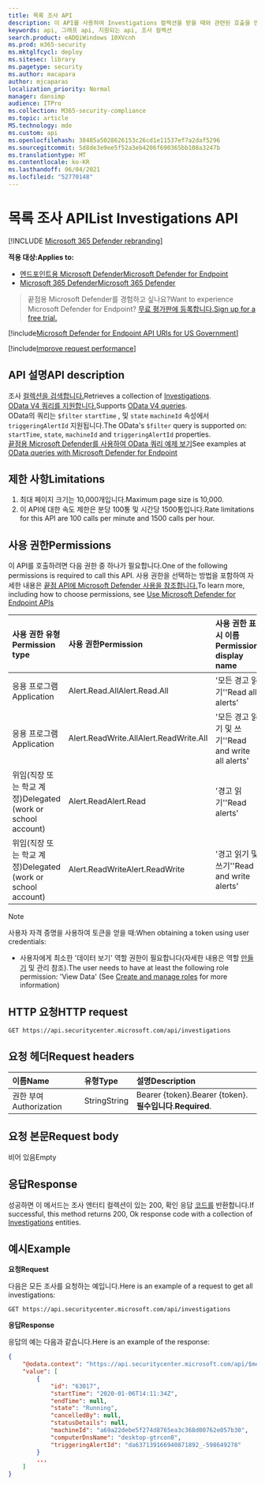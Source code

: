 ```yaml
---
title: 목록 조사 API
description: 이 API를 사용하여 Investigations 컬렉션을 받을 때와 관련된 호출을 만들 수 있습니다.
keywords: api, 그래프 api, 지원되는 api, 조사 컬렉션
search.product: eADQiWindows 10XVcnh
ms.prod: m365-security
ms.mktglfcycl: deploy
ms.sitesec: library
ms.pagetype: security
ms.author: macapara
author: mjcaparas
localization_priority: Normal
manager: dansimp
audience: ITPro
ms.collection: M365-security-compliance
ms.topic: article
MS.technology: mde
ms.custom: api
ms.openlocfilehash: 38485a5028626153c26cd1e11537ef7a2daf5296
ms.sourcegitcommit: 5d8de3e9ee5f52a3eb4206f690365bb108a3247b
ms.translationtype: MT
ms.contentlocale: ko-KR
ms.lasthandoff: 06/04/2021
ms.locfileid: "52770148"
---
```

# <a name="list-investigations-api"></a><span data-ttu-id="bb64a-104">목록 조사 API</span><span class="sxs-lookup"><span data-stu-id="bb64a-104">List Investigations API</span></span>

[!INCLUDE [Microsoft 365 Defender rebranding](../../includes/microsoft-defender.md)]

<span data-ttu-id="bb64a-105">**적용 대상:**</span><span class="sxs-lookup"><span data-stu-id="bb64a-105">**Applies to:**</span></span>
- [<span data-ttu-id="bb64a-106">엔드포인트용 Microsoft Defender</span><span class="sxs-lookup"><span data-stu-id="bb64a-106">Microsoft Defender for Endpoint</span></span>](https://go.microsoft.com/fwlink/p/?linkid=2154037)
- [<span data-ttu-id="bb64a-107">Microsoft 365 Defender</span><span class="sxs-lookup"><span data-stu-id="bb64a-107">Microsoft 365 Defender</span></span>](https://go.microsoft.com/fwlink/?linkid=2118804)

> <span data-ttu-id="bb64a-108">끝점용 Microsoft Defender를 경험하고 싶나요?</span><span class="sxs-lookup"><span data-stu-id="bb64a-108">Want to experience Microsoft Defender for Endpoint?</span></span> [<span data-ttu-id="bb64a-109">무료 평가판에 등록합니다.</span><span class="sxs-lookup"><span data-stu-id="bb64a-109">Sign up for a free trial.</span></span>](https://www.microsoft.com/microsoft-365/windows/microsoft-defender-atp?ocid=docs-wdatp-exposedapis-abovefoldlink) 

[!include[Microsoft Defender for Endpoint API URIs for US Government](../../includes/microsoft-defender-api-usgov.md)]

[!include[Improve request performance](../../includes/improve-request-performance.md)]


## <a name="api-description"></a><span data-ttu-id="bb64a-110">API 설명</span><span class="sxs-lookup"><span data-stu-id="bb64a-110">API description</span></span>
<span data-ttu-id="bb64a-111">조사 [컬렉션을 검색합니다.](investigation.md)</span><span class="sxs-lookup"><span data-stu-id="bb64a-111">Retrieves a collection of [Investigations](investigation.md).</span></span>
<br><span data-ttu-id="bb64a-112">[OData V4 쿼리를 지원합니다.](https://www.odata.org/documentation/)</span><span class="sxs-lookup"><span data-stu-id="bb64a-112">Supports [OData V4 queries](https://www.odata.org/documentation/).</span></span>
<br><span data-ttu-id="bb64a-113">OData의 쿼리는 ```$filter``` ```startTime``` , 및 ```state``` ```machineId``` 속성에서 ```triggeringAlertId``` 지원됩니다.</span><span class="sxs-lookup"><span data-stu-id="bb64a-113">The OData's ```$filter``` query is supported on: ```startTime```, ```state```, ```machineId``` and ```triggeringAlertId``` properties.</span></span>
<br><span data-ttu-id="bb64a-114">[끝점용 Microsoft Defender를 사용하여 OData 쿼리 예제 보기](exposed-apis-odata-samples.md)</span><span class="sxs-lookup"><span data-stu-id="bb64a-114">See examples at [OData queries with Microsoft Defender for Endpoint](exposed-apis-odata-samples.md)</span></span>


## <a name="limitations"></a><span data-ttu-id="bb64a-115">제한 사항</span><span class="sxs-lookup"><span data-stu-id="bb64a-115">Limitations</span></span>
1. <span data-ttu-id="bb64a-116">최대 페이지 크기는 10,000개입니다.</span><span class="sxs-lookup"><span data-stu-id="bb64a-116">Maximum page size is 10,000.</span></span>
2. <span data-ttu-id="bb64a-117">이 API에 대한 속도 제한은 분당 100통 및 시간당 1500통입니다.</span><span class="sxs-lookup"><span data-stu-id="bb64a-117">Rate limitations for this API are 100 calls per minute and 1500 calls per hour.</span></span> 


## <a name="permissions"></a><span data-ttu-id="bb64a-118">사용 권한</span><span class="sxs-lookup"><span data-stu-id="bb64a-118">Permissions</span></span>
<span data-ttu-id="bb64a-119">이 API를 호출하려면 다음 권한 중 하나가 필요합니다.</span><span class="sxs-lookup"><span data-stu-id="bb64a-119">One of the following permissions is required to call this API.</span></span> <span data-ttu-id="bb64a-120">사용 권한을 선택하는 방법을 포함하여 자세한 내용은 [끝점 API에 Microsoft Defender 사용을 참조합니다.](apis-intro.md)</span><span class="sxs-lookup"><span data-stu-id="bb64a-120">To learn more, including how to choose permissions, see [Use Microsoft Defender for Endpoint APIs](apis-intro.md)</span></span>

<span data-ttu-id="bb64a-121">사용 권한 유형</span><span class="sxs-lookup"><span data-stu-id="bb64a-121">Permission type</span></span> |   <span data-ttu-id="bb64a-122">사용 권한</span><span class="sxs-lookup"><span data-stu-id="bb64a-122">Permission</span></span>  |   <span data-ttu-id="bb64a-123">사용 권한 표시 이름</span><span class="sxs-lookup"><span data-stu-id="bb64a-123">Permission display name</span></span>
:---|:---|:---
<span data-ttu-id="bb64a-124">응용 프로그램</span><span class="sxs-lookup"><span data-stu-id="bb64a-124">Application</span></span> |   <span data-ttu-id="bb64a-125">Alert.Read.All</span><span class="sxs-lookup"><span data-stu-id="bb64a-125">Alert.Read.All</span></span> |    <span data-ttu-id="bb64a-126">'모든 경고 읽기'</span><span class="sxs-lookup"><span data-stu-id="bb64a-126">'Read all alerts'</span></span>
<span data-ttu-id="bb64a-127">응용 프로그램</span><span class="sxs-lookup"><span data-stu-id="bb64a-127">Application</span></span> |   <span data-ttu-id="bb64a-128">Alert.ReadWrite.All</span><span class="sxs-lookup"><span data-stu-id="bb64a-128">Alert.ReadWrite.All</span></span> |   <span data-ttu-id="bb64a-129">'모든 경고 읽기 및 쓰기'</span><span class="sxs-lookup"><span data-stu-id="bb64a-129">'Read and write all alerts'</span></span>
<span data-ttu-id="bb64a-130">위임(직장 또는 학교 계정)</span><span class="sxs-lookup"><span data-stu-id="bb64a-130">Delegated (work or school account)</span></span> | <span data-ttu-id="bb64a-131">Alert.Read</span><span class="sxs-lookup"><span data-stu-id="bb64a-131">Alert.Read</span></span> | <span data-ttu-id="bb64a-132">'경고 읽기'</span><span class="sxs-lookup"><span data-stu-id="bb64a-132">'Read alerts'</span></span>
<span data-ttu-id="bb64a-133">위임(직장 또는 학교 계정)</span><span class="sxs-lookup"><span data-stu-id="bb64a-133">Delegated (work or school account)</span></span> | <span data-ttu-id="bb64a-134">Alert.ReadWrite</span><span class="sxs-lookup"><span data-stu-id="bb64a-134">Alert.ReadWrite</span></span> | <span data-ttu-id="bb64a-135">'경고 읽기 및 쓰기'</span><span class="sxs-lookup"><span data-stu-id="bb64a-135">'Read and write alerts'</span></span>

>[!Note]
> <span data-ttu-id="bb64a-136">사용자 자격 증명을 사용하여 토큰을 얻을 때:</span><span class="sxs-lookup"><span data-stu-id="bb64a-136">When obtaining a token using user credentials:</span></span>
>- <span data-ttu-id="bb64a-137">사용자에게 최소한 '데이터 보기' 역할 권한이 필요합니다(자세한 내용은 역할 [만들기](user-roles.md) 및 관리 참조).</span><span class="sxs-lookup"><span data-stu-id="bb64a-137">The user needs to have at least the following role permission: 'View Data' (See [Create and manage roles](user-roles.md) for more information)</span></span>

## <a name="http-request"></a><span data-ttu-id="bb64a-138">HTTP 요청</span><span class="sxs-lookup"><span data-stu-id="bb64a-138">HTTP request</span></span>
```
GET https://api.securitycenter.microsoft.com/api/investigations
```

## <a name="request-headers"></a><span data-ttu-id="bb64a-139">요청 헤더</span><span class="sxs-lookup"><span data-stu-id="bb64a-139">Request headers</span></span>

<span data-ttu-id="bb64a-140">이름</span><span class="sxs-lookup"><span data-stu-id="bb64a-140">Name</span></span> | <span data-ttu-id="bb64a-141">유형</span><span class="sxs-lookup"><span data-stu-id="bb64a-141">Type</span></span> | <span data-ttu-id="bb64a-142">설명</span><span class="sxs-lookup"><span data-stu-id="bb64a-142">Description</span></span>
:---|:---|:---
<span data-ttu-id="bb64a-143">권한 부여</span><span class="sxs-lookup"><span data-stu-id="bb64a-143">Authorization</span></span> | <span data-ttu-id="bb64a-144">String</span><span class="sxs-lookup"><span data-stu-id="bb64a-144">String</span></span> | <span data-ttu-id="bb64a-145">Bearer {token}.</span><span class="sxs-lookup"><span data-stu-id="bb64a-145">Bearer {token}.</span></span> <span data-ttu-id="bb64a-146">**필수입니다**.</span><span class="sxs-lookup"><span data-stu-id="bb64a-146">**Required**.</span></span>


## <a name="request-body"></a><span data-ttu-id="bb64a-147">요청 본문</span><span class="sxs-lookup"><span data-stu-id="bb64a-147">Request body</span></span>
<span data-ttu-id="bb64a-148">비어 있음</span><span class="sxs-lookup"><span data-stu-id="bb64a-148">Empty</span></span>

## <a name="response"></a><span data-ttu-id="bb64a-149">응답</span><span class="sxs-lookup"><span data-stu-id="bb64a-149">Response</span></span>
<span data-ttu-id="bb64a-150">성공하면 이 메서드는 조사 엔터티 컬렉션이 있는 200, 확인 응답 [코드를](investigation.md) 반환합니다.</span><span class="sxs-lookup"><span data-stu-id="bb64a-150">If successful, this method returns 200, Ok response code with a collection of [Investigations](investigation.md) entities.</span></span>


## <a name="example"></a><span data-ttu-id="bb64a-151">예시</span><span class="sxs-lookup"><span data-stu-id="bb64a-151">Example</span></span>

<span data-ttu-id="bb64a-152">**요청**</span><span class="sxs-lookup"><span data-stu-id="bb64a-152">**Request**</span></span>

<span data-ttu-id="bb64a-153">다음은 모든 조사를 요청하는 예입니다.</span><span class="sxs-lookup"><span data-stu-id="bb64a-153">Here is an example of a request to get all investigations:</span></span> 

```
GET https://api.securitycenter.microsoft.com/api/investigations
```

<span data-ttu-id="bb64a-154">**응답**</span><span class="sxs-lookup"><span data-stu-id="bb64a-154">**Response**</span></span>

<span data-ttu-id="bb64a-155">응답의 예는 다음과 같습니다.</span><span class="sxs-lookup"><span data-stu-id="bb64a-155">Here is an example of the response:</span></span>

```json
{
    "@odata.context": "https://api.securitycenter.microsoft.com/api/$metadata#Investigations",
    "value": [
        {
            "id": "63017",
            "startTime": "2020-01-06T14:11:34Z",
            "endTime": null,
            "state": "Running",
            "cancelledBy": null,
            "statusDetails": null,
            "machineId": "a69a22debe5f274d8765ea3c368d00762e057b30",
            "computerDnsName": "desktop-gtrcon0",
            "triggeringAlertId": "da637139166940871892_-598649278"
        }
        ...
    ]
}
```
